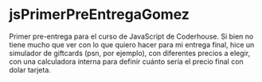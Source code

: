 # jsPrimerPreEntregaGomez
Primer pre-entrega para el curso de JavaScript de Coderhouse. Si bien no tiene mucho que ver con lo que quiero hacer para mi entrega final, hice un simulador de giftcards (psn, por ejemplo), con diferentes precios a elegir, con una calculadora interna para definir cuánto sería el precio final con dolar tarjeta.

